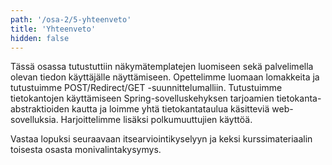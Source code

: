 ```yaml
---
path: '/osa-2/5-yhteenveto'
title: 'Yhteenveto'
hidden: false
---
```


Tässä osassa tutustuttiin näkymätemplatejen luomiseen sekä palvelimella olevan tiedon käyttäjälle näyttämiseen. Opettelimme luomaan lomakkeita ja tutustuimme POST/Redirect/GET -suunnittelumalliin. Tutustuimme tietokantojen käyttämiseen Spring-sovelluskehyksen tarjoamien tietokanta-abstraktioiden kautta ja loimme yhtä tietokantataulua käsitteviä web-sovelluksia. Harjoittelimme lisäksi polkumuuttujien käyttöä.

Vastaa lopuksi seuraavaan itsearviointikyselyyn ja keksi kurssimateriaalin toisesta osasta monivalintakysymys.

<quiz id="09ceb770-a457-505b-b50b-c233d334d51e"></quiz>

<quiz id="c0a464f1-a577-5c25-a337-d924ca11e656"></quiz>
